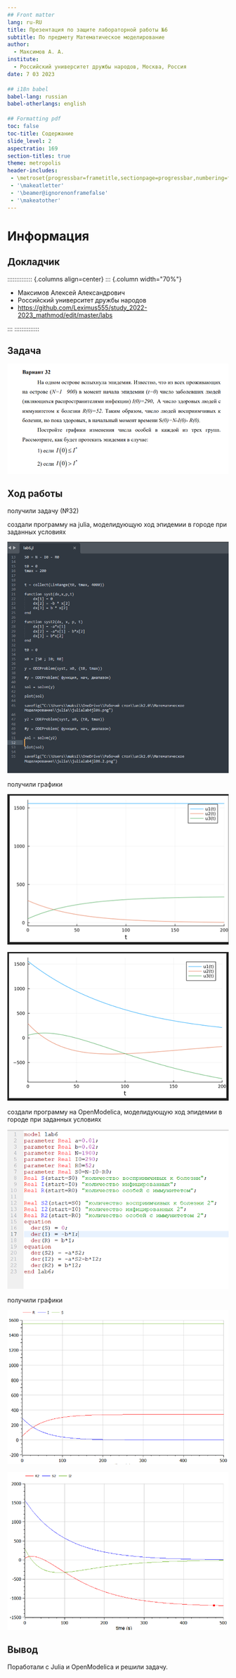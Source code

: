 ```yaml
---
## Front matter
lang: ru-RU
title: Презентация по защите лабораторной работы №6
subtitle: По предмету Математическое моделирование
author:
  - Максимов А. А.
institute:
  - Российский университет дружбы народов, Москва, Россия
date: 7 03 2023

## i18n babel
babel-lang: russian
babel-otherlangs: english

## Formatting pdf
toc: false
toc-title: Содержание
slide_level: 2
aspectratio: 169
section-titles: true
theme: metropolis
header-includes:
 - \metroset{progressbar=frametitle,sectionpage=progressbar,numbering=fraction}
 - '\makeatletter'
 - '\beamer@ignorenonframefalse'
 - '\makeatother'
---
```


# Информация

## Докладчик

:::::::::::::: {.columns align=center}
::: {.column width="70%"}

  * Максимов Алексей Александрович
  * Российский университет дружбы народов
  * <https://github.com/Leximus555/study_2022-2023_mathmod/edit/master/labs>

:::
::::::::::::::

## Задача

![](./image/1.PNG)

## Ход работы

получили задачу (№32)

создали программу на julia, моделидующую ход эпидемии в городе при заданных условиях

![](./image/2.PNG)

получили графики

![](./image/3.PNG)

![](./image/4.PNG)


создали программу на OpenModelica, моделидующую ход эпидемии в городе при заданных условиях

![](./image/5.PNG)

получили графики

![](./image/6.PNG)

![](./image/7.PNG)


## Вывод 

Поработали с Julia и OpenModelica и решили задачу.

